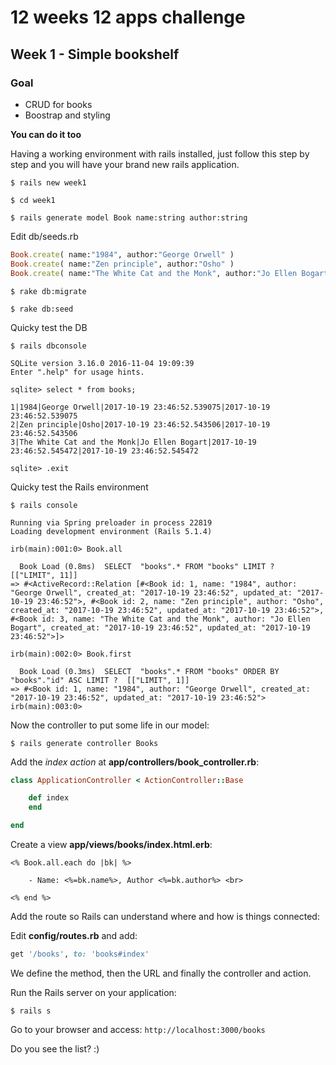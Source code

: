 # 12 weeks 12 apps challenge

## Week 1 - Simple bookshelf 

### Goal

- CRUD for books
- Boostrap and styling

**You can do it too**

Having a working environment with rails installed, just follow this step by step and you will have your brand new rails application.

`$ rails new week1`

`$ cd week1`

`$ rails generate model Book name:string author:string`

Edit db/seeds.rb

```rb
Book.create( name:"1984", author:"George Orwell" )
Book.create( name:"Zen principle", author:"Osho" )
Book.create( name:"The White Cat and the Monk", author:"Jo Ellen Bogart" )
```

`$ rake db:migrate`

`$ rake db:seed`

Quicky test the DB

`$ rails dbconsole`

```
SQLite version 3.16.0 2016-11-04 19:09:39
Enter ".help" for usage hints.

sqlite> select * from books;

1|1984|George Orwell|2017-10-19 23:46:52.539075|2017-10-19 23:46:52.539075
2|Zen principle|Osho|2017-10-19 23:46:52.543506|2017-10-19 23:46:52.543506
3|The White Cat and the Monk|Jo Ellen Bogart|2017-10-19 23:46:52.545472|2017-10-19 23:46:52.545472

sqlite> .exit

```

Quicky test the Rails environment

`$ rails console`

```
Running via Spring preloader in process 22819
Loading development environment (Rails 5.1.4)

irb(main):001:0> Book.all

  Book Load (0.8ms)  SELECT  "books".* FROM "books" LIMIT ?  [["LIMIT", 11]]
=> #<ActiveRecord::Relation [#<Book id: 1, name: "1984", author: "George Orwell", created_at: "2017-10-19 23:46:52", updated_at: "2017-10-19 23:46:52">, #<Book id: 2, name: "Zen principle", author: "Osho", created_at: "2017-10-19 23:46:52", updated_at: "2017-10-19 23:46:52">, #<Book id: 3, name: "The White Cat and the Monk", author: "Jo Ellen Bogart", created_at: "2017-10-19 23:46:52", updated_at: "2017-10-19 23:46:52">]>

irb(main):002:0> Book.first

  Book Load (0.3ms)  SELECT  "books".* FROM "books" ORDER BY "books"."id" ASC LIMIT ?  [["LIMIT", 1]]
=> #<Book id: 1, name: "1984", author: "George Orwell", created_at: "2017-10-19 23:46:52", updated_at: "2017-10-19 23:46:52">
irb(main):003:0> 
```

Now the controller to put some life in our model:

`$ rails generate controller Books`

Add the *index action* at **app/controllers/book_controller.rb**:

```ruby
class ApplicationController < ActionController::Base

    def index
    end

end
```

Create a view **app/views/books/index.html.erb**:

```
<% Book.all.each do |bk| %>

    - Name: <%=bk.name%>, Author <%=bk.author%> <br>

<% end %>
```

Add the route so Rails can understand where and how is things connected:

Edit **config/routes.rb** and add:

```rb
get '/books', to: 'books#index'
```

We define the method, then the URL and finally the controller and action.

Run the Rails server on your application:

`$ rails s`

Go to your browser and access: `http://localhost:3000/books`

Do you see the list? :)


